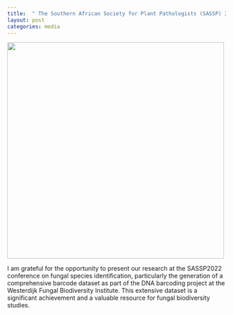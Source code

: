```yaml
---
title:  " The Southern African Society for Plant Pathologists (SASSP) 2022 conference"
layout: post
categories: media
---
```


<img src="https://vuthuyduong.github.io/photos/SASSP2022_DV.jpg" height="500"/>

I am grateful for the opportunity to present our research at the SASSP2022 conference on fungal species identification, particularly the generation of a comprehensive barcode dataset 
as part of the DNA barcoding project at the Westerdijk Fungal Biodiversity Institute. This extensive dataset is a significant achievement and a valuable resource for fungal biodiversity studies.
